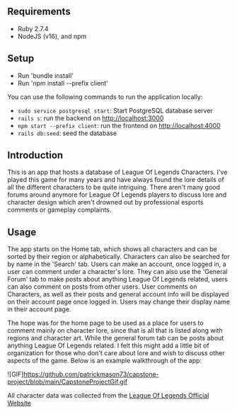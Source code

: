 ## Requirements

- Ruby 2.7.4
- NodeJS (v16), and npm

## Setup

- Run 'bundle install'
- Run 'npm install --prefix client'

You can use the following commands to run the application locally:

- `sudo service postgresql start`: Start PostgreSQL database server
- `rails s`: run the backend on [http://localhost:3000](http://localhost:3000)
- `npm start --prefix client`: run the frontend on [http://localhost:4000](http://localhost:4000)
- `rails db:seed`: seed the database

## Introduction

This is an app that hosts a database of League Of Legends Characters. I've played this game for many years and have always found the lore details of all the different characters to be quite intriguing. There aren't many good forums around anymore for League Of Legends players to discuss lore and character design which aren't drowned out by professional esports comments or gameplay complaints. 

## Usage

The app starts on the Home tab, which shows all characters and can be sorted by their region or alphabetically. Characters can also be searched for by name in the 'Search' tab. Users can make an account, once logged in, a user can comment under a character's lore. They can also use the 'General Forum' tab to make posts about anything League Of Legends related, users can also comment on posts from other users. User comments on Characters, as well as their posts and general account info will be displayed on their account page once logged in. Users may change their display name in their account page. 

The hope was for the home page to be used as a place for users to comment mainly on character lore, since that is all that is listed along with regions and character art. While the general forum tab can be posts about anything League Of Legends related. I felt this might add a little bit of organization for those who don't care about lore and wish to discuss other aspects of the game. Below is an example walkthrough of the app:

![GIF]https://github.com/patrickmason73/capstone-project/blob/main/CapstoneProjectGif.gif

All character data was collected from the [League Of Legends Official Website](https://www.leagueoflegends.com/)